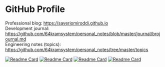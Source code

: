 # GitHub Profile

Professional blog: https://saveriomiroddi.github.io</br>
Development journal: https://github.com/64kramsystem/personal_notes/blob/master/journal/brojournal.md</br>
Engineering notes (topics): https://github.com/64kramsystem/personal_notes/tree/master/topics</br>

<!--
Cheesiness warning!

<a href="https://github.com/anuraghazra/github-readme-stats">
  <img align="center" src="https://github-readme-stats.vercel.app/api?username=64kramsystem&include_all_commits=true&show_icons=true" />
</a>
-->

[![Readme Card](https://github-readme-stats.vercel.app/api/pin/?username=64kramsystem&repo=zfs-installer)](https://github.com/64kramsystem/zfs-installer)
[![Readme Card](https://github-readme-stats.vercel.app/api/pin/?username=64kramsystem&repo=qemu-pinning)](https://github.com/64kramsystem/qemu-pinning)
[![Readme Card](https://github-readme-stats.vercel.app/api/pin/?username=64kramsystem&repo=parsec-riscv-performance-testing)](https://github.com/64kramsystem/parsec-riscv-performance-testing)
[![Readme Card](https://github-readme-stats.vercel.app/api/pin/?username=64kramsystem&repo=prefosdem-2020-presentation)](https://github.com/64kramsystem/prefosdem-2020-presentation)

